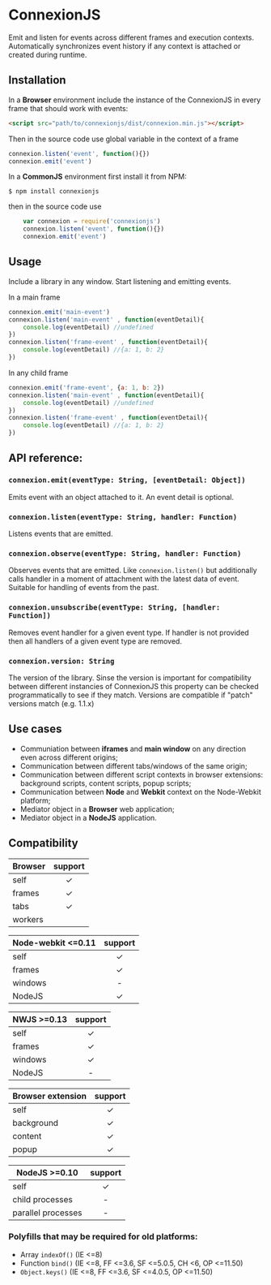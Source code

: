 # ConnexionJS

Emit and listen for events across different frames and execution contexts. Automatically synchronizes event history if any context is attached or created during runtime.

## Installation

In a **Browser** environment include the instance of the ConnexionJS in every frame that should work with events:

```html
<script src="path/to/connexionjs/dist/connexion.min.js"></script>
```

Then in the source code use global variable in the context of a frame

```js
connexion.listen('event', function(){})
connexion.emit('event')
```

In a **CommonJS** environment first install it from NPM:

```
$ npm install connexionjs
```

then in the source code use

```js
	var connexion = require('connexionjs')
	connexion.listen('event', function(){})
	connexion.emit('event')
```

## Usage

Include a library in any window. Start listening and emitting events.

In a main frame

```js
connexion.emit('main-event')
connexion.listen('main-event' , function(eventDetail){
	console.log(eventDetail) //undefined
})
connexion.listen('frame-event' , function(eventDetail){
	console.log(eventDetail) //{a: 1, b: 2}
})
```

In any child frame

```js
connexion.emit('frame-event', {a: 1, b: 2})
connexion.listen('main-event' , function(eventDetail){
	console.log(eventDetail) //undefined
})
connexion.listen('frame-event' , function(eventDetail){
	console.log(eventDetail) //{a: 1, b: 2}
})
```

## API reference:

### `connexion.emit(eventType: String, [eventDetail: Object])`

Emits event with an object attached to it. An event detail is optional.

### `connexion.listen(eventType: String, handler: Function)`

Listens events that are emitted.

### `connexion.observe(eventType: String, handler: Function)`

Observes events that are emitted. Like `connexion.listen()` but additionally calls handler in a moment of attachment with the latest data of event. Suitable for handling of events from the past.

### `connexion.unsubscribe(eventType: String, [handler: Function])`

Removes event handler for a given event type. If handler is not provided then all handlers of a given event type are removed.

### `connexion.version: String`

The version of the library. Sinse the version is important for compatibility between different instancies of ConnexionJS this property can be checked programmatically to see if they match. Versions are compatible if "patch" versions match (e.g. 1.1.x)


## Use cases
- Communiation between **iframes** and **main window** on any direction even across different origins;
- Communication between different tabs/windows of the same origin;
- Communication between different script contexts in browser extensions: background scripts, content scripts, popup scripts;
- Communication between **Node** and **Webkit** context on the Node-Webkit platform;
- Mediator object in a **Browser** web application;
- Mediator object in a **NodeJS** application.


## Compatibility

| Browser            | support |
|--------------------|:-------:|
| self               |    ✓    |
| frames             |    ✓    |
| tabs               |    ✓    |
| workers            |         |

<!--| Electron           | support |
|--------------------|:-------:|
| self               |    ✓    |
| frames             |    ✓    |
| tabs               |    ✓    |-->

| Node-webkit <=0.11 | support |
|--------------------|:-------:|
| self               |    ✓    |
| frames             |    ✓    |
| windows            |    -    |
| NodeJS             |    ✓    |

| NWJS >=0.13        | support |
|--------------------|:-------:|
| self               |    ✓    |
| frames             |    ✓    |
| windows            |    ✓    |
| NodeJS             |    -    |

| Browser extension  | support |
|--------------------|:-------:|
| self               |    ✓    |
| background         |    ✓    |
| content            |    ✓    |
| popup              |    ✓    |

| NodeJS >=0.10      | support |
|--------------------|:-------:|
| self               |    ✓    |
| child processes    |    -    |
| parallel processes |    -    |

### Polyfills that may be required for old platforms:
- Array `indexOf()` (IE <=8)
- Function `bind()` (IE <=8, FF <=3.6, SF <=5.0.5, CH <6, OP <=11.50)
- `Object.keys()` (IE <=8, FF <=3.6, SF <=4.0.5, OP <=11.50)